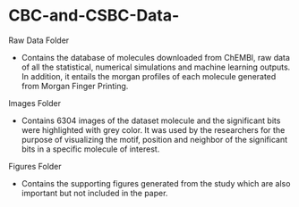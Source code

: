 # CBC-and-CSBC-Data-

Raw Data Folder 
* Contains the database of molecules downloaded from ChEMBl, raw data of all the statistical, numerical simulations and machine learning outputs. In addition, it entails the morgan profiles of each molecule generated from Morgan Finger Printing.

Images Folder 
* Contains 6304 images of the dataset molecule and the significant bits were highlighted with grey color. It was used by the researchers for the purpose of visualizing the motif, position and neighbor of the significant bits in a specific molecule of interest.

Figures Folder 
* Contains the supporting figures generated from the study which are also important but not included in the paper.

